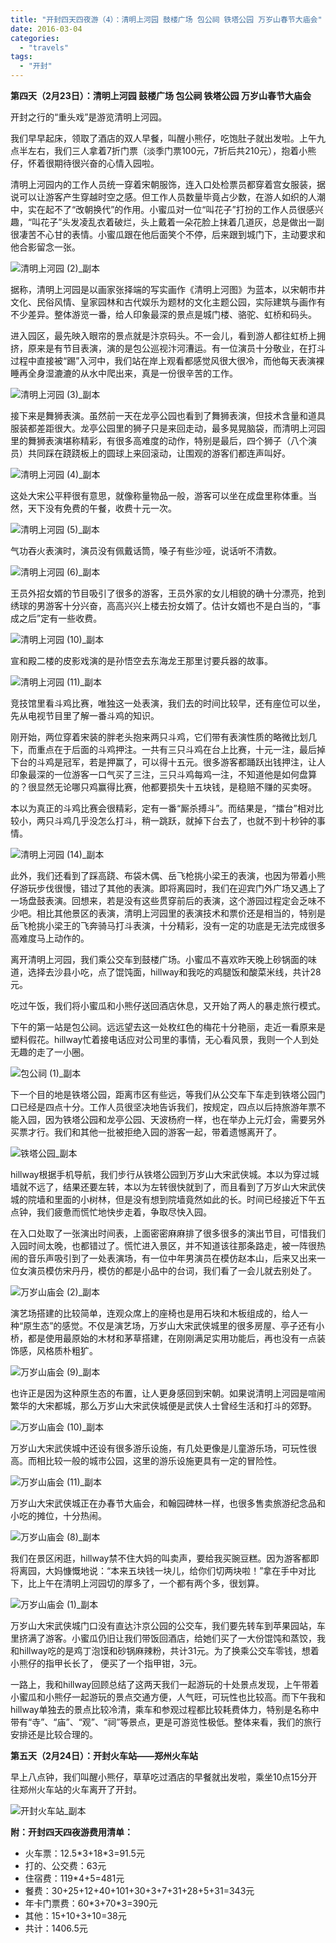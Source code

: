 ```yaml
---
title: "开封四天四夜游（4）：清明上河园 鼓楼广场 包公祠 铁塔公园 万岁山春节大庙会"
date: 2016-03-04
categories: 
  - "travels"
tags: 
  - "开封"
---
```


**第四天（2月23日）：清明上河园 鼓楼广场 包公祠 铁塔公园 万岁山春节大庙会**

开封之行的“重头戏”是游览清明上河园。

我们早早起床，领取了酒店的双人早餐，叫醒小熊仔，吃饱肚子就出发啦。上午九点半左右，我们三人拿着7折门票（淡季门票100元，7折后共210元），抱着小熊仔，怀着很期待很兴奋的心情入园啦。

清明上河园内的工作人员统一穿着宋朝服饰，连入口处检票员都穿着宫女服装，据说可以让游客产生穿越时空之感。但工作人员数量毕竟占少数，在游人如织的人潮中，实在起不了“改朝换代”的作用。小蜜瓜对一位“叫花子”打扮的工作人员很感兴趣，“叫花子”头发凌乱衣着破烂，头上戴着一朵花脸上抹着几道灰，总是做出一副很凄苦不心甘的表情。小蜜瓜跟在他后面笑个不停，后来跟到城门下，主动要求和他合影留念一张。

![清明上河园 (2)_副本](images/25630919745_2182ca18fb_z.jpg)

据称，清明上河园是以画家张择端的写实画作《清明上河图》为蓝本，以宋朝市井文化、民俗风情、皇家园林和古代娱乐为题材的文化主题公园，实际建筑与画作有不少差异。整体游览一番，给人印象最深的景点是城门楼、骆驼、虹桥和码头。

进入园区，最先映入眼帘的景点就是汴京码头。不一会儿，看到游人都往虹桥上拥挤，原来是有节目表演，演的是包公巡视汴河漕运。有一位演员十分敬业，在打斗过程中直接被“踢”入河中，我们站在岸上观看都感觉风很大很冷，而他每天表演裸睡再全身湿漉漉的从水中爬出来，真是一份很辛苦的工作。

![清明上河园 (3)_副本](images/25004213293_8efe9d4483_z.jpg)

接下来是舞狮表演。虽然前一天在龙亭公园也看到了舞狮表演，但技术含量和道具服装都差距很大。龙亭公园里的狮子只是来回走动，最多晃晃脑袋，而清明上河园里的舞狮表演堪称精彩，有很多高难度的动作，特别是最后，四个狮子（八个演员）共同踩在跷跷板上的圆球上来回滚动，让围观的游客们都连声叫好。

![清明上河园 (4)_副本](images/25630918535_7ba7261dd9_z.jpg)

这处大宋公平秤很有意思，就像称量物品一般，游客可以坐在成盘里称体重。当然，天下没有免费的午餐，收费十元一次。

![清明上河园 (5)_副本](images/25263357099_b7a9b6f741_z.jpg)

气功吞火表演时，演员没有佩戴话筒，嗓子有些沙哑，说话听不清数。

![清明上河园 (6)_副本](images/25335288340_51a9bb2405_z.jpg)

王员外招女婿的节目吸引了很多的游客，王员外家的女儿相貌的确十分漂亮，抢到绣球的男游客十分兴奋，高高兴兴上楼去扮女婿了。估计女婿也不是白当的，“事成之后”定有一些收费。

![清明上河园 (10)_副本](images/25630915875_92c132f2f5_z.jpg)

宣和殿二楼的皮影戏演的是孙悟空去东海龙王那里讨要兵器的故事。

![清明上河园 (11)_副本](images/25000405904_d6884cf459_z.jpg)

竞技馆里看斗鸡比赛，唯独这一处表演，我们去的时间比较早，还有座位可以坐，先从电视节目里了解一番斗鸡的知识。

刚开始，两位穿着宋装的胖老头抱来两只斗鸡，它们带有表演性质的略微比划几下，而重点在于后面的斗鸡押注。一共有三只斗鸡在台上比赛，十元一注，最后掉下台的斗鸡是冠军，若是押赢了，可以得十五元。很多游客都踊跃出钱押注，让人印象最深的一位游客一口气买了三注，三只斗鸡每鸡一注，不知道他是如何盘算的？很显然无论哪只鸡赢得比赛，他都要损失十五块钱，是稳赔不赚的买卖呀。

本以为真正的斗鸡比赛会很精彩，定有一番“厮杀搏斗”。而结果是，“擂台”相对比较小，两只斗鸡几乎没怎么打斗，稍一跳跃，就掉下台去了，也就不到十秒钟的事情。

![清明上河园 (14)_副本](images/25000405504_99e775a8b2_z.jpg)

此外，我们还看到了踩高跷、布袋木偶、岳飞枪挑小梁王的表演，也因为带着小熊仔游玩步伐很慢，错过了其他的表演。即将离园时，我们在迎宾门外广场又遇上了一场盘鼓表演。回想来，若是没有这些贯穿前后的表演，这个游园过程定会乏味不少吧。相比其他景区的表演，清明上河园里的表演技术和票价还是相当的，特别是岳飞枪挑小梁王的飞奔骑马打斗表演，十分精彩，没有一定的功底是无法完成很多高难度马上动作的。

离开清明上河园，我们乘公交车到鼓楼广场。小蜜瓜不喜欢昨天晚上砂锅面的味道，选择去沙县小吃，点了馄饨面，hillway和我吃的鸡腿饭和酸菜米线，共计28元。

吃过午饭，我们将小蜜瓜和小熊仔送回酒店休息，又开始了两人的暴走旅行模式。

下午的第一站是包公祠。远远望去这一处枚红色的梅花十分艳丽，走近一看原来是塑料假花。hillway忙着接电话应对公司里的事情，无心看风景，我则一个人到处无趣的走了一小圈。

![包公祠 (1)_副本](images/25000423034_ae11ef8c99_z.jpg)

下一个目的地是铁塔公园，距离市区有些远，等我们从公交车下车走到铁塔公园门口已经是四点十分。工作人员很坚决地告诉我们，按规定，四点以后持旅游年票不能入园，因为铁塔公园和龙亭公园、天波杨府一样，也在举办上元灯会，需要另外买票才行。我们和其他一批被拒绝入园的游客一起，带着遗憾离开了。

![铁塔公园_副本](images/25538229891_180ca75368_z.jpg)

hillway根据手机导航，我们步行从铁塔公园到万岁山大宋武侠城。本以为穿过城墙就不远了，结果还要左转，本以为左转很快就到了，而且看到了万岁山大宋武侠城的院墙和里面的小树林，但是没有想到院墙竟然如此的长。时间已经接近下午五点钟，我们疲惫而慌忙地快步走着，争取尽快入园。

在入口处取了一张演出时间表，上面密密麻麻排了很多很多的演出节目，可惜我们入园时间太晚，也都错过了。慌忙进入景区，并不知道该往那条路走，被一阵很热闹的音乐声吸引到了一处表演场，有一位中年男演员在模仿赵本山，后来又出来一位女演员模仿宋丹丹，模仿的都是小品中的台词，我们看了一会儿就去别处了。

![万岁山庙会 (2)_副本](images/25000389314_4b6cf8d294_z.jpg)

演艺场搭建的比较简单，连观众席上的座椅也是用石块和木板组成的，给人一种“原生态”的感觉。不仅是演艺场，万岁山大宋武侠城里的很多房屋、亭子还有小桥，都是使用最原始的木材和茅草搭建，在刚刚满足实用功能后，再也没有一点装饰感，风格质朴粗犷。

![万岁山庙会 (9)_副本](images/25263336489_4dcf46ba3a_z.jpg)

也许正是因为这种原生态的布置，让人更身感回到宋朝。如果说清明上河园是喧闹繁华的大宋都城，那么万岁山大宋武侠城便是武侠人士曾经生活和打斗的郊野。

![万岁山庙会 (10)_副本](images/25004189123_b4869ae0ce_z.jpg)

万岁山大宋武侠城中还设有很多游乐设施，有几处更像是儿童游乐场，可玩性很高。而相比较一般的城市公园，这里的游乐设施更具有一定的冒险性。

![万岁山庙会 (11)_副本](images/25538226241_7195ce2e0e_z.jpg)

万岁山大宋武侠城正在办春节大庙会，和翰园碑林一样，也很多售卖旅游纪念品和小吃的摊位，十分热闹。

![万岁山庙会 (8)_副本](images/25604737696_7d55a760d4_z.jpg)

我们在景区闲逛，hillway禁不住大妈的叫卖声，要给我买豌豆糕。因为游客都即将离园，大妈慷慨地说：“本来五块钱一块儿，给你们切两块啦！”拿在手中对比下，比上午在清明上河园切的厚多了，一个都有两个多，很划算。

![万岁山庙会 (1)_副本](images/25263338469_e6118feed9_z.jpg)

万岁山大宋武侠城门口没有直达汴京公园的公交车，我们要先转车到苹果园站，车里挤满了游客。小蜜瓜仍旧让我们带饭回酒店，给她们买了一大份馄饨和蒸饺，我和hillway吃的是鸡丁泡馍和砂锅麻辣粉，共计31元。为了换乘公交车零钱，想着小熊仔的指甲长长了， 便买了一个指甲钳，3元。

一路上，我和hillway回顾总结了这两天我们一起游玩的十处景点发现，上午带着小蜜瓜和小熊仔一起游玩的景点交通方便，人气旺，可玩性也比较高。而下午我和hillway单独去的景点比较冷清，乘车和参观过程都比较耗费体力，特别是名称中带有“寺”、“庙”、“观”、“祠”等景点，更是可游览性极低。整体来看，我们的旅行安排还是比较合理的。

**第五天（2月24日）：开封火车站——郑州火车站**

早上八点钟，我们叫醒小熊仔，草草吃过酒店的早餐就出发啦，乘坐10点15分开往郑州火车站的火车离开了开封。

![开封火车站_副本](images/25000415434_6685b1478e_z.jpg)

**附：开封四天四夜游费用清单：**

- 火车票：12.5\*3+18\*3=91.5元
- 打的、公交费：63元
- 住宿费：119\*4+5=481元
- 餐费：30+25+12+40+101+30+3+7+31+28+5+31=343元
- 年卡门票费：60\*3+70\*3=390元
- 其他：15+10+3+10=38元
- 共计：1406.5元
